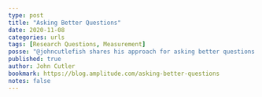 ```yaml
---
type: post
title: "Asking Better Questions"
date: 2020-11-08
categories: urls
tags: [Research Questions, Measurement]
posse: "@johncutlefish shares his approach for asking better questions to understand what to measure."
published: true
author: John Cutler
bookmark: https://blog.amplitude.com/asking-better-questions
notes: false
---
```

